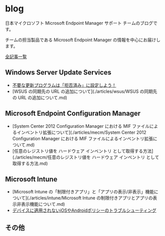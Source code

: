 # blog
日本マイクロソフト Microsoft Endpoint Manager サポート チームのブログです。

チームの担当製品である Microsoft Endpoint Manager の情報を中心にお届けします。

[全記事一覧](https://jpmem.github.io/blog/archives/)

## Windows Server Update Services
- [不要な更新プログラムは「拒否済み」に設定しよう！](./articles/wsus/不要な更新プログラムは拒否済みに設定しよう！.md)
- [WSUS の同期先の URL の追加について](./articles/wsus/WSUS の同期先の URL の追加について.md)

## Microsoft Endpoint Configuration Manager

- [System Center 2012 Configuration Manager における MIF ファイルによるインベントリ拡張について](./articles/mecm/System Center 2012 Configuration Manager における MIF ファイルによるインベントリ拡張について.md)
- [任意のレジストリ値を ハードウェア インベントリ として取得する方法](./articles/mecm/任意のレジストリ値を ハードウェア インベントリ として取得する方法.md)

## Microsoft Intune

- [Microsoft Intune の「制限付きアプリ」と「アプリの表示/非表示」機能について](./articles/intune/Microsoft Intune の制限付きアプリとアプリの表示非表示機能について.md)
- [デバイスに適用されないiOSやAndroidポリシーのトラブルシューティング](./articles/intune/デバイスに適用されないiOSやAndroidポリシーのトラブルシューティング.md)


## その他
